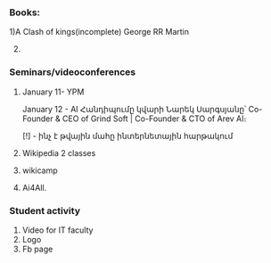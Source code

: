 ### Books:

1)A Clash of kings(incomplete)
George RR Martin

2)



### Seminars/videoconferences

1. January 11- YPM
	
	January 12 - AI
	Հանդիպումը կվարի Նարեկ Սարգսյանը՝
	Co-Founder & CEO of Grind Soft | Co-Founder & CTO of Arev AI։
	
	[!] - ինչ է թվային մահը ինտերնետային հարթակում

2. Wikipedia 2 classes
3. wikicamp
4. Ai4All. 


### Student activity

1. Video for IT faculty
2. Logo
3. Fb page